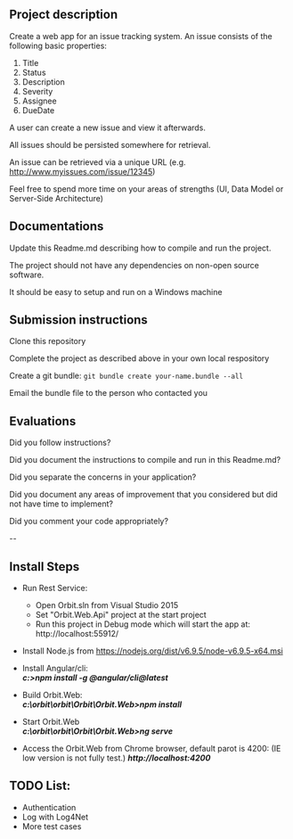 Project description
---
Create a web app for an issue tracking system. An issue consists of the following basic properties:

1. Title
2. Status
3. Description
4. Severity
5. Assignee
6. DueDate

A user can create a new issue and view it afterwards.

All issues should be persisted somewhere for retrieval.

An issue can be retrieved via a unique URL (e.g. http://www.myissues.com/issue/12345)

Feel free to spend more time on your areas of strengths (UI, Data Model or Server-Side Architecture)

Documentations
---
Update this Readme.md describing how to compile and run the project.

The project should not have any dependencies on non-open source software.

It should be easy to setup and run on a Windows machine

Submission instructions
---
Clone this repository

Complete the project as described above in your own local respository

Create a git bundle: `git bundle create your-name.bundle --all`

Email the bundle file to the person who contacted you

Evaluations
---
Did you follow instructions?

Did you document the instructions to compile and run in this Readme.md?

Did you separate the concerns in your application?

Did you document any areas of improvement that you considered but did not have time to implement?

Did you comment your code appropriately?



--

Install Steps
---

+ Run Rest Service:
  -  Open Orbit.sln from Visual Studio 2015
  -  Set "Orbit.Web.Api" project at the start project
  -  Run this project in Debug mode which will start the app at: http://localhost:55912/ 


+ Install Node.js from  https://nodejs.org/dist/v6.9.5/node-v6.9.5-x64.msi
+ Install Angular/cli:  
   ***c:\>npm install -g @angular/cli@latest***
+ Build Orbit.Web:  
   ***c:\orbit\orbit\Orbit\Orbit.Web>npm install***
+ Start Orbit.Web     
   ***c:\orbit\orbit\Orbit\Orbit.Web>ng serve***
+ Access the Orbit.Web from Chrome browser, default parot is 4200: (IE low version is not fully test.)
 ***http://localhost:4200***

TODO List:
---
* Authentication
* Log with Log4Net
* More test cases
